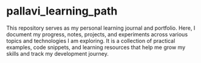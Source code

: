 # pallavi_learning_path
This repository serves as my personal learning journal and portfolio. Here, I document my progress, notes, projects, and experiments across various topics and technologies I am exploring. It is a collection of practical examples, code snippets, and learning resources that help me grow my skills and track my development journey. 
